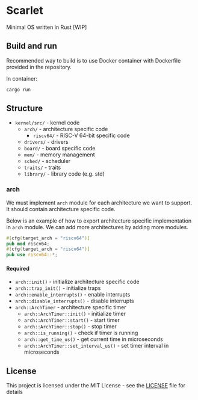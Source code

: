 # Scarlet
Minimal OS written in Rust [WIP]

## Build and run

Recommended way to build is to use Docker container with Dockerfile provided in the repository.

In container:

```bash
cargo run
```

## Structure

- `kernel/src/` - kernel code
    - `arch/` - architecture specific code
        - `riscv64/` - RISC-V 64-bit specific code
    - `drivers/` - drivers
    - `board/` - board specific code
    - `mem/` - memory management
    - `sched/` - scheduler
    - `traits/` - traits
    - `library/` - library code (e.g. std)

### arch

We must implement `arch` module for each architecture we want to support. It should contain architecture specific code.

Below is an example of how to export architecture specific implementation in `arch` module.
We can add more architectures by adding more modules.

```rust
#[cfg(target_arch = "riscv64")]
pub mod riscv64;
#[cfg(target_arch = "riscv64")]
pub use riscv64::*;
```

#### Required

- `arch::init()` - initialize architecture specific code
- `arch::trap_init()` - initialize traps
- `arch::enable_interrupts()` - enable interrupts
- `arch::disable_interrupts()` - disable interrupts
- `arch::ArchTimer` - architecture specific timer
    - `arch::ArchTimer::init()` - initialize timer
    - `arch::ArchTimer::start()` - start timer
    - `arch::ArchTimer::stop()` - stop timer
    - `arch::is_running()` - check if timer is running
    - `arch::get_time_us()` - get current time in microseconds
    - `arch::ArchTimer::set_interval_us()` - set timer interval in microseconds

## License

This project is licensed under the MIT License - see the [LICENSE](LICENSE) file for details
